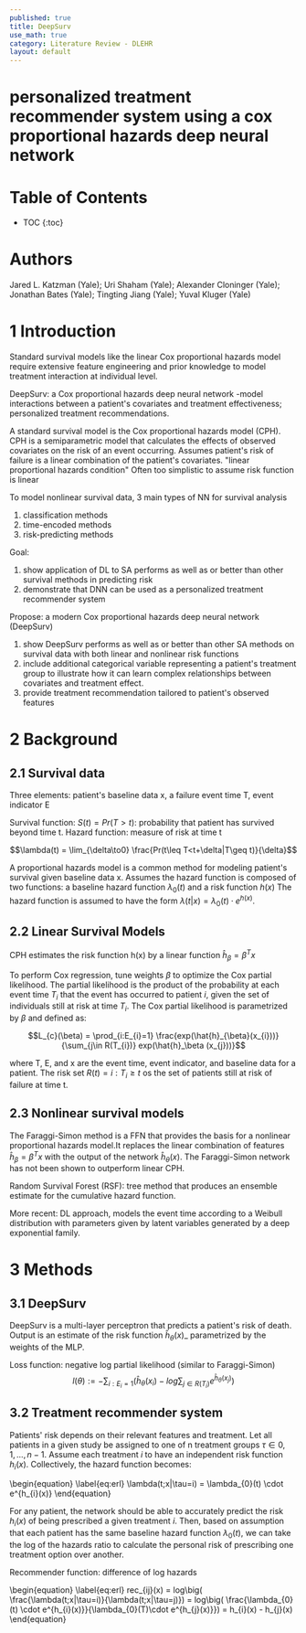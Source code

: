 ```yaml
---
published: true
title: DeepSurv
use_math: true
category: Literature Review - DLEHR
layout: default
---
```


# personalized treatment recommender system using a cox proportional hazards deep neural network

# Table of Contents

* TOC
{:toc}

# Authors

Jared L. Katzman (Yale); Uri Shaham (Yale); Alexander Cloninger (Yale); Jonathan Bates (Yale); Tingting Jiang (Yale); Yuval Kluger (Yale)


# 1 Introduction

Standard survival models like the linear Cox proportional hazards model require extensive feature engineering and prior knowledge to model treatment interaction at individual level.

DeepSurv: a Cox proportional hazards deep neural network
-model interactions between a patient's covariates and treatment effectiveness; personalized treatment recommendations.


A standard survival model is the Cox proportional hazards model (CPH).
CPH is a semiparametric model that calculates the effects of observed covariates on the risk of an event occurring.
Assumes patient's risk of failure is a linear combination of the patient's covariates. "linear proportional hazards condition"
Often too simplistic to assume risk function is linear

To model nonlinear survival data, 3 main types of NN for survival analysis
1. classification methods
2. time-encoded methods
3. risk-predicting methods

Goal: 
1. show application of DL to SA performs as well as or better than other survival methods in predicting risk
2. demonstrate that DNN can be used as a personalized treatment recommender system

Propose:
a modern Cox proportional hazards deep neural network (DeepSurv)
1. show DeepSurv performs as well as or better than other SA methods on survival data with both linear and nonlinear risk functions
2. include additional categorical variable representing a patient's treatment group to illustrate how it can learn complex relationships between covariates and treatment effect.
3. provide treatment recommendation tailored to patient's observed features

# 2 Background

## 2.1 Survival data
Three elements: patient's baseline data x, a failure event time T, event indicator E

Survival function: $S(t) = Pr(T>t)$: probability that patient has survived beyond time t.
Hazard function: measure of risk at time t

$$\lambda(t) = \lim_{\delta\to0} \frac{Pr(t\leq T<t+\delta|T\geq t)}{\delta}$$

A proportional hazards model is a common method for modeling patient's survival given baseline data x. Assumes the hazard function is composed of two functions: a baseline hazard function $\lambda_{0}(t)$ and a risk function $h(x)$
The hazard function is assumed to have the form $\lambda(t|x) = \lambda_{0}(t) \cdot e^{h(x)}$.

## 2.2 Linear Survival Models
CPH estimates the risk function h(x) by a linear function $\hat{h}_{\beta} = \beta^{T}x$

To perform Cox regression, tune weights $\beta$ to optimize the Cox partial likelihood.
The partial likelihood is the product of the probability at each event time $T_{i}$ that the event has occurred to patient $i$, given the set of individuals still at risk at time $T_{i}$. The Cox partial likelihood is parametrized by $\beta$ and defined as:

$$L_{c}(\beta) = \prod_{i:E_{i}=1} \frac{exp(\hat{h}_{\beta}(x_{i}))}{\sum_{j\in R(T_{i})} exp(\hat{h}_\beta (x_{j}))}$$

where T, E, and x are the event time, event indicator, and baseline data for a patient. The risk set $R(t)={i:T_{i}\geq t}$ os the set of patients still at risk of failure at time t.

## 2.3 Nonlinear survival models

The Faraggi-Simon method is a FFN that provides the basis for a nonlinear proportional hazards model.It replaces the linear combination of features $\hat{h}_{\beta} = \beta^{T}x$ with the output of the network $\hat{h}_{\theta}(x)$.
The Faraggi-Simon network has not been shown to outperform linear CPH. 

Random Survival Forest (RSF): tree method that produces an ensemble estimate for the cumulative hazard function.

More recent: DL approach, models the event time according to a Weibull distribution with parameters given by latent variables generated by a deep exponential family.

# 3 Methods

## 3.1 DeepSurv

DeepSurv is a multi-layer perceptron that predicts a patient's risk of death.
Output is an estimate of the risk function $\hat{h}_{\theta}(x)$_ parametrized by the weights of the MLP.

Loss function: negative log partial likelihood (similar to Faraggi-Simon)
$$l(\theta) := -\sum_{i:E_{i}=1} (\hat{h}_{\theta}(x_{i}) - log \sum_{j\in R(T_{i})} e^{\hat{h}_{\theta}(x_{j})})$$

## 3.2 Treatment recommender system

Patients' risk depends on their relevant features and treatment.
Let all patients in a given study be assigned to one of n treatment groups $\tau \in {0,1,...,n-1}$.
Assume each treatment $i$ to have an independent risk function $h_{i}(x)$. Collectively, the hazard function becomes:

\begin{equation} \label{eq:erl}
\lambda(t;x|\tau=i) = \lambda_{0}(t) \cdot e^{h_{i}(x)}
\end{equation}

For any patient, the network should be able to accurately predict the risk $h_{i}(x)$ of being prescribed a given treatment $i$.
Then, based on assumption that each patient has the same baseline hazard function $\lambda_{0}(t)$, we can take the log of the hazards ratio to calculate the personal risk of prescribing one treatment option over another.

Recommender function: difference of log hazards

\begin{equation} \label{eq:erl}
rec_{ij}(x) = log\big( \frac{\lambda(t;x|\tau=i)}{\lambda(t;x|\tau=j)})
= log\big( \frac{\lambda_{0}(t) \cdot e^{h_{i}(x)}}{\lambda_{0}(T)\cdot e^{h_{j}(x)}}) = h_{i}(x) - h_{j}(x)
\end{equation}




